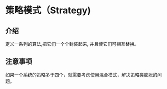 # 策略模式（Strategy)
## 介绍
定义一系列的算法,把它们一个个封装起来, 并且使它们可相互替换。

## 注意事项
如果一个系统的策略多于四个，就需要考虑使用混合模式，解决策略类膨胀的问题。
